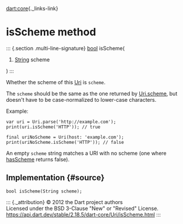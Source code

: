 [dart:core](../../dart-core/dart-core-library){._links-link}

isScheme method
===============

::: {.section .multi-line-signature}
[bool](../bool-class) isScheme(

1.  [String](../string-class) scheme

)
:::

Whether the scheme of this [Uri](../uri-class) is `scheme`.

The `scheme` should be the same as the one returned by
[Uri.scheme](scheme), but doesn\'t have to be case-normalized to
lower-case characters.

Example:

``` {.language-dart data-language="dart"}
var uri = Uri.parse('http://example.com');
print(uri.isScheme('HTTP')); // true

final uriNoScheme = Uri(host: 'example.com');
print(uriNoScheme.isScheme('HTTP')); // false
```

An empty `scheme` string matches a URI with no scheme (one where
[hasScheme](hasscheme) returns false).

Implementation {#source}
--------------

``` {.language-dart data-language="dart"}
bool isScheme(String scheme);
```

::: {._attribution}
© 2012 the Dart project authors\
Licensed under the BSD 3-Clause \"New\" or \"Revised\" License.\
<https://api.dart.dev/stable/2.18.5/dart-core/Uri/isScheme.html>
:::
